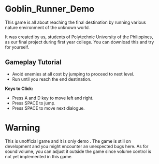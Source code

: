 # Goblin_Runner_Demo
This game is all about reaching the final destination by running various nature environment of the unknown world.

It was created by us, students of Polytechnic University of the Philippines, as our final project during first year college. 
You can download this and try for yourself.

## Gameplay Tutorial
- Avoid enemies at all cost by jumping to proceed to next level.
- Run until you reach the end destination.

**Keys to Click:**
- Press A and D key to move left and right.
- Press SPACE to jump.
- Press SPACE to move next dialogue.

# Warning
This is unofficial game and it is only demo . The game is still on development and you might encounter an unexpected bugs here. As for sound volume, you can adjust it outside the game since volume control is not yet implemented in this game.

